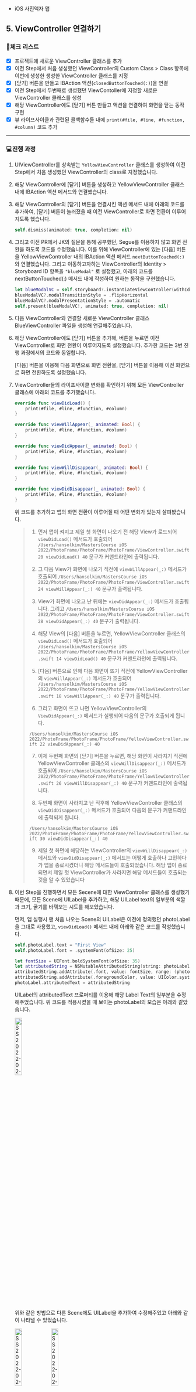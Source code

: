 * iOS 사진액자 앱

## 5. ViewController 연결하기

### 📌체크 리스트

- [x] 프로젝트에 새로운 ViewController 클래스를 추가
- [x] 이전 Step에서 처음 생성했던 ViewController의 Custom Class > Class 항목에 이번에 생성한 생성한 ViewController 클래스를 지정
- [x] [닫기] 버튼을 만들고 IBAction 액션(`closedButtonTouched(:)`)을 연결
- [x] 이전 Step에서 두번째로 생성했던 ViewContoller에 지정할 새로운 ViewController 클래스를 생성
- [x] 해당 ViewController에도 [닫기] 버튼 만들고 액션을 연결하여 화면을 닫는 동작 구현
- [x] 뷰 라이프사이클과 관련된 콜백함수들 내에 `print(#file, #line, #function, #column)` 코드 추가

---

### 💻진행 과정

1. UIViewController를 상속받는 `YellowViewController` 클래스를 생성하여 이전 Step에서 처음 생성했던 ViewController의 class로 지정했습니다.

2. 해당 ViewController에 [닫기] 버튼을 생성하고 YellowViewController 클래스 내에 IBAction 액션 메서드와 연결했습니다.

3. 해당 ViewController의 [닫기] 버튼을 연결시킨 액션 메서드 내에 아래의 코드를 추가하여, [닫기] 버튼이 눌러졌을 때 이전 ViewController로 화면 전환이 이루어지도록 했습니다.

	```swift
	self.dismiss(animated: true, completion: nil)
	```

4. 그리고 이전 PR에서 JK의 질문을 통해 공부했던, Segue를 이용하지 않고 화면 전환을 하도록 코드를 수정했습니다. 이를 위해 ViewController에 있는 [다음] 버튼을 YellowViewController 내의 IBAction 액션 메서드 `nextButtonTouched(:)` 와 연결했습니다. 그리고 이동하고자하는 ViewController의 Identity > Storyboard ID 항목을 `"blueModal"` 로 설정했고, 아래의 코드를 nextButtonTouched(:) 메서드 내에 작성하여 원하는 동작을 구현했습니다.

	```swift
	let blueModalVC = self.storyboard?.instantiateViewController(withIdentifier: "blueModal")
	blueModalVC?.modalTransitionStyle = .flipHorizontal
	blueModalVC?.modalPresentationStyle = .automatic
	self.present(blueModalVC!, animated: true, completion: nil)
	```

5. 다음 ViewController와 연결할 새로운 ViewController 클래스 BlueViewController 파일을 생성해 연결해주었습니다.

6. 해당 ViewController에도 [닫기] 버튼을 추가해, 버튼을 누르면 이전 ViewController로 화면 전환이 이루어지도록 설정했습니다. 추가한 코드는 3번 진행 과정에서의 코드와 동일합니다. 

	[다음] 버튼을 이용해 다음 화면으로 화면 전환을, [닫기] 버튼을 이용해 이전 화면으로 화면 전환하도록 설정했습니다.

7. ViewController들의 라이프사이클 변화를 확인하기 위해 모든 ViewController 클래스에 아래의 코드를 추가했습니다.

	```swift
	override func viewDidLoad() {
	    print(#file, #line, #function, #column)
	}
	
	override func viewWillAppear(_ animated: Bool) {
	    print(#file, #line, #function, #column)
	}
	
	override func viewDidAppear(_ animated: Bool) {
	    print(#file, #line, #function, #column)
	}
	
	override func viewWillDisappear(_ animated: Bool) {
	    print(#file, #line, #function, #column)
	}
	
	override func viewDidDisappear(_ animated: Bool) {
	    print(#file, #line, #function, #column)
	}
	```

	위 코드를 추가하고 앱의 화면 전환이 이루어질 때 어떤 변화가 있는지 살펴봤습니다.

	> 1. 먼저 앱이 켜지고 제일 첫 화면이 나오기 전 해당 View가 로드되어  `viewDidLoad()` 메서드가 호출되어 `/Users/hansolkim/MastersCourse iOS 2022/PhotoFrame/PhotoFrame/PhotoFrame/ViewController.swift 20 viewDidLoad() 40` 문구가 커맨드라인에 출력됩니다. 
	>
	> 2. 그 다음 View가 화면에 나오기 직전에 `viewWillAppear(_:)` 메서드가 호출되어 `/Users/hansolkim/MastersCourse iOS 2022/PhotoFrame/PhotoFrame/PhotoFrame/ViewController.swift 24 viewWillAppear(_:) 40` 문구가 출력됩니다. 
	>
	> 3. View가 화면에 나오고 난 뒤에는 `viewDidAppear(_:)` 메서드가 호출됩니다. 그리고 `/Users/hansolkim/MastersCourse iOS 2022/PhotoFrame/PhotoFrame/PhotoFrame/ViewController.swift 28 viewDidAppear(_:) 40` 문구가 출력됩니다.
	>
	> 4. 해당 View의 [다음] 버튼을 누르면, YellowViewController 클래스의 `viewDidLoad()` 메서드가 호출되어 `/Users/hansolkim/MastersCourse iOS 2022/PhotoFrame/PhotoFrame/PhotoFrame/YellowViewController.swift 14 viewDidLoad() 40` 문구가 커맨드라인에 출력됩니다.
	>
	> 5. [다음] 버튼으로 인해 다음 화면이 뜨기 직전에 YellowViewController의  `viewWillAppear(_:)` 메서드가 호출되어 `/Users/hansolkim/MastersCourse iOS 2022/PhotoFrame/PhotoFrame/PhotoFrame/YellowViewController.swift 18 viewWillAppear(_:) 40` 문구가 출력됩니다. 
	>
	> 6. 그리고 화면이 뜨고 나면 YellowViewController의 `ViewDidAppear(_:)` 메서드가 실행되어 다음의 문구가 호출되게 됩니다.
	>
	> 	`/Users/hansolkim/MastersCourse iOS 2022/PhotoFrame/PhotoFrame/PhotoFrame/YellowViewController.swift 22 viewDidAppear(_:) 40`
	>
	> 7. 이제 두번째 화면의 [닫기] 버튼을 누르면, 해당 화면이 사라지기 직전에 YellowViewController 클래스의 `viewWillDisappear(_:)` 메서드가 호출되어 `/Users/hansolkim/MastersCourse iOS 2022/PhotoFrame/PhotoFrame/PhotoFrame/YellowViewController.swift 26 viewWillDisappear(_:) 40` 문구가 커맨드라인에 출력됩니다.
	>
	> 8. 두번째 화면이 사라지고 난 직후에 YellowViewController 클래스의 `viewDidDisappear(_:)` 메서드가 호출되어 다음의 문구가 커맨드라인에 출력되게 됩니다.
	>
	> 	`/Users/hansolkim/MastersCourse iOS 2022/PhotoFrame/PhotoFrame/PhotoFrame/YellowViewController.swift 30 viewDidDisappear(_:) 40`
	>
	> 9. 제일 첫 화면에 해당하는 ViewController의 `viewWillDisappear(_:)` 메서드와  `viewDidDisappear(_:)` 메서드는 어떻게 호출하나 고민하다가 앱을 종료시켰더니 해당 메서드들이 호출되었습니다. 해당 앱이 종료되면서 제일 첫 ViewController가 사라지면 해당 메서드들이 호출되는 것을 알 수 있었습니다

8. 이번 Step을 진행하면서 모든 Secene에 대한 ViewController 클래스를 생성했기 때문에, 모든 Scene에 UILabel을 추가하고, 해당 UILabel text의 일부분의 색깔과 크기, 굵기를 바꿔보는 시도를 해보았습니다.

	먼저, 앱 실행시 맨 처음 나오는 Scene의 UILabel은 이전에 정의했던 photoLabel을 그대로 사용했고, `viewDidLoad()` 메서드 내에 아래와 같은 코드를 작성했습니다.

	```swift
	self.photoLabel.text = "First View"
	self.photoLabel.font = .systemFont(ofSize: 25)
	
	let fontSize = UIFont.boldSystemFont(ofSize: 35)
	let attributedString = NSMutableAttributedString(string: photoLabel.text!)
	attributedString.addAttribute(.font, value: fontSize, range: (photoLabel.text! as NSString).range(of: "First"))
	attributedString.addAttribute(.foregroundColor, value: UIColor.systemBlue, range: (photoLabel.text! as NSString).range(of: "First"))
	photoLabel.attributedText = attributedString
	```

	UILabel의 attributedText 프로퍼티를 이용해 해당 Label Text의 일부분을 수정해주었습니다. 위 코드를 적용시켰을 때 보이는 photoLabel의 모습은 아래와 같았습니다.

	<img src="https://user-images.githubusercontent.com/92504186/154191658-ce871896-d4e9-494b-9cea-95df838b89b1.jpg" alt="SS 2022-02-16 PM 12 38 14" width="20%;" />

	위와 같은 방법으로 다른 Scene에도 UILabel을 추가하여 수정해주었고 아래와 같이 나타낼 수 있었습니다.

	<img src="https://user-images.githubusercontent.com/92504186/154191800-4871e411-8f29-4ff6-baca-5e3f4df40071.jpg" alt="SS 2022-02-16 PM 12 39 36" width="20%;" />

	<img src="https://user-images.githubusercontent.com/92504186/154191804-ec28376c-20a8-45ef-8bab-e20d58960774.jpg" alt="SS 2022-02-16 PM 12 39 39" width="20%;" />

---

### :pencil:추가 학습거리

1. 화면 전환이 이루어지는 사이에 뷰컨트롤러 라이프사이클이 어떻게 변하는지 학습한다.

	결과적으로 뷰컨트롤러는 다음의 라이프사이클을 가집니다.

	<img src="https://user-images.githubusercontent.com/92504186/154198900-2449b287-c200-4676-91bc-b96650533479.jpg" alt="SS 2022-02-16 PM 01 56 23" width="20%;" />

	1. **viewDidLoad**

		> Called after the controller's view is loaded into memory.
		>
		> 컨트롤러의 뷰가 **메모리에 로드되고 난 후**에 호출된다.

		viewDidLoad 메소드는 뷰의 로딩이 완료됐을 때 시스템에 의해 자동으로 호출됩니다

	2. **viewWilAppear**

		> Notifies the view controller that its view is about to be added to a view hierachy.
		>
		> 뷰가 뷰 계층에 **추가될 것**임을 뷰컨트롤러에 알린다.

		viewWillAppear 메서드는 뷰가 나타나기 직전에 호출됩니다. 문장으로만 이해하면 viewDidLoad와 다를 것 없어보이지만, viewDidLoad는 앱이 켜지고 rootView가 로딩될 때 한 번만 실행되고, viewWillAppear는 다른 뷰를 보고 다시 해당 뷰로 돌아왔을 때도 호출됩니다. 따라서 다른 뷰에 갔다가 다시 돌아오는 상황에 처리해주고 싶은 내용을 viewWillAppear 메서드에 코드로 작성하면 됩니다.

	3. **viewDidAppear**

		> Notifies the view controller that its view was added to a view hierarchy.
		>
		> 뷰가 뷰 계층에 **추가되었음**을 뷰컨트롤러에 알린다.

		viewDidAppear는 뷰가 화면에 나타난 직후에 실행되므로, 화면에 적용될 애니메이션을 그려줄 수 있습니다.

	4. **viewWillDisappear**

		> Notifies the view controller that its view is about to be removed from a view hierarchy.
		>
		> 뷰가 뷰 계층에서 **제거될 것임**을 뷰컨트롤러에 알린다.

		viewWillDisappear는 뷰가 사라지기 직전에 호출되는 메서드입니다.

	5. **viewDidDisappear**

		> Notifies the view controller that its view was removed from a view hierarchy.
		>
		> 뷰가 뷰 계층에서 **제거되었음**을 뷰 컨트롤러에 알린다.

	

	위에서 만들었던 앱은 화면 전환을 `show` 타입으로 진행했고, NavigationController가 없기 때문에 `present Modally` 타입으로 화면 전환이 이루어졌습니다. 그리고 Segue `presentation` 프로퍼티 또한 default 값인 `Automatic` 으로 설정되어 있었기 때문에 `page sheet` 형태로 뷰들이 쌓이게 되었기 때문에, 서로 다른 뷰들의 라이프사이클간 호출 순서를 알기 어려웠습니다. 그래서 다른 뷰들의 라이프사이클간 호출 순서를 확인하기 위해 Segue의 presentation 프로퍼티가 `fullScreen` 이고, 화면 전환이 한 번 일어나는 간단한 앱을 만들어 뷰컨트롤러 사이의 라이프사이클 호출 순서를 알아봤습니다.

	<img src="https://user-images.githubusercontent.com/92504186/154203189-4d7fa14e-0c87-44da-891f-fb29e2ac1cb9.jpg" alt="SS 2022-02-16 PM 02 38 37" width="40%;" />

	그림에 있는 빨간 선을 기준으로 화면 전환이 이루어졌습니다. 처음 뷰에서 다음 뷰로 넘어갈 때, 먼저 두 번째 뷰컨트롤러의 viewDidLoad가 호출되고, 그 다음 첫 번째 뷰컨트롤러의 viewWillDisappear가 호출됩니다. 그리고 그 다음으로 두 번째 뷰컨트롤러의 viewWillAppear, viewDidAppear가 호출되고 최종적으로 첫 번째 뷰컨트롤러의 viewDidDisappear가 호출됨을 알 수 있었습니다. 

	그리고 위의 `2. viewWillAppear` 에서 말씀드린 것처럼, 이미 메모리에 로딩되어있던 rootView인 첫 번째 뷰로 화면 전환이 일어날 경우에는 viewDidLoad가 호출되지 않음을 알 수 있었습니다.



2. 뷰컨트롤러 관련 용어들에 대해 학습한다.

	1. 윈도우와 뷰

		**윈도우**는 iOS에서 디바이스의 스크린을 꽉 채우기 위한 객체로, 항상 UI 표현 계층의 최상위에 위치합니다. 뷰의 일종이지만 직접 컨텐츠를 가지지는 않고 컨텐츠를 가진 뷰 객체를 내부에 배치하여 화면에 출력하는 역할만을 수행합니다. 따라서 화면이 전환되더라도 윈도우 객체는 전화되지 않으며, 내부에 배치된 뷰의 컨텐츠만 바뀝니다.

		**뷰**는 컨텐츠를 담아 해당 컨텐츠를 스크린에 표시하고 사용자의 입력에 반응합니다. 윈도우의 일부를 자신의 영역으로 정의하고, 여기에 필요한 컨텐츠를 채워서 스크린에 나타내는 동시에, 윈도우로부터 전달된 사용자의 입력에 반응하여 그에 맞는 결과를 처리합니다.

		하나 이상의 뷰들이 컨텐츠를 표현하면, 윈도우는 스크린에 이것들을 종합하여 표현합니다. 이같은 방식으로 다양한 형태의 뷰를 화면에 나타내는데, 영역이 겹쳐질 경우 중첩된 형태로 표현되곤 합니다.

		<img src="https://user-images.githubusercontent.com/92504186/154204588-67a6f406-3cc3-49cb-b253-2bd8505cc451.jpg" alt="SS 2022-02-16 PM 02 52 22" width="50%;" />

		위의 그림이 중첩된 인터페이스 구조를 보여줍니다.

		또한, 윈도우와 뷰 사이는 **뷰컨트롤러**를 통해 연결됩니다. 뷰컨트롤러는 뷰의 계층을 관리하여 윈도우에 전달하고, 모바일 디바이스에 감지된 터치 이벤트를 윈도우로부터 전달받아 처리하는 역할을 합니다.

	2. root ViewController

		윈도우 객체는 하나의 뷰컨트롤러와 루트 뷰컨트롤러로 지정하여 참조합니다. 루트 뷰컨트롤러 지정되면 스토리보드에서 화살표를 이용해 해당 뷰컨트롤러가 루트 뷰컨트롤러임을 식별할 수 있습니다.

		<img src="https://user-images.githubusercontent.com/92504186/154204981-5edcc448-c6f9-4705-b21b-cfd23021457f.jpg" alt="SS 2022-02-16 PM 02 54 57" width="30%;" />

		루트 뷰컨트롤러만이 윈도우 객체의 직접적인 관리 대상이 됩니다.

	3. 뷰컨트롤러

		대부분의 뷰컨트롤러들은 각자 하나씩 화면을 담당하여 컨텐츠를 표현하고 뷰를 관리합니다. 이를 Scene이라는 용어로 부릅니다. A,B 두 개의 Scene으로 이루어진 앱이 있다면 A,B 각각의 Scene을 표현할 두 개의 뷰컨트롤러가 필요하다는 의미로 해석할 수 있습니다. Scene을 담당하고 컨텐츠를 표시하는 뷰컨트롤러를 **컨텐츠 뷰컨트롤러**라고 합니다.

		하지만 일부 특별한 뷰컨트롤러는 Scene을 표현하는 역할 대신, 다른 뷰컨트롤러의 연결관계를 관리합니다. 이들은 내부에 컨텐츠를 배치하는 대신, 다른 뷰컨트롤러를 배치하고, 이들을 서로 유기적인 관계로 엮이도록 만듭니다. Navigation Contorller, 혹은 TabBar Controller, Page Controller 등이 대표적인 예입니다. 여러 역할을 수행하는 컨트롤러를 컨텐츠 뷰컨트롤러와 구분하여, **컨테이너 뷰컨트롤러**라고 부릅니다. 컨테이너 뷰컨트롤러의 일부는 다른 뷰컨트롤러의 관리를 위해 고유한 역할을 하는 특정 객체를 화면에 부분적으로 추가하는데, Navigation Bar나 Tab Bar 등이 이런 목적으로 추가된 객체들입니다.

	4. 뷰 계층구조 (View Hierarchy)

		뷰컨트롤러 내부는 수많은 뷰들로 이루어지는데, 이들 뷰는 자기 자신을 스크린상에 표시하기도 하지만, 동시에 뷰 객체를 포함하는 컨테이너 역할도 수행합니다. 이를 **View Hierarchy** 라고 합니다. 뷰의 계층구조 상에서 다른 뷰를 포함하는 뷰는 Super View가 되고, Super View에 포함된 뷰는 Sub View가 됩니다. 하나의 Super View는 다른 Super View의 Sub View가 될 수 있으며, Sub View 역시 하위에 포함된 Sub View를 기준으로 Super View가 될 수 있습니다.

		Super View는 Sub View가 레이아웃을 구성할 수 있도록 내부적으로 원점을 잡아주는 좌표 체계를 제공합니다. 뷰의 계층구조 상에서 뷰들은 서로 상대적인 레이아웃을 이룹니다.

		일반적으로 각각의 Scene은 자신만의 뷰 계층구조를 가지고 있으며, 뷰 계층구조 최상위에는 하나의 뷰가 존재합니다. 이 뷰를 Root View 또는 Contents View라고 합니다. 테이블 뷰 컨트롤러에서는 테이블 뷰가 Root View 이며, 컬렉션 뷰 컨트롤러에서는 컬렉션 뷰가 Root View 역할을 담당합니다. 일반 뷰컨트롤러에서는 View 객체가 Root View의 역할을 담당합니다. 

		Root View 내부에는 각자의 크기와 영역, 표현할 컨텐츠를 가진 여러 개의 Sub View가 추가되는데, 일부 뷰는 서로 겹치기도 합니다. Root View는 이런 Sub View들을 모아 하나의 전체 뷰를 구성하고, 뷰컨트롤러를 통해 이를 윈도우에 전달합니다.

---

---

* Git/ SourceTree 강의

1. 되돌리기

	커밋했지만 되돌리려면 `Reset`을 사용하면 된다. Reset에서 사용할 수 있는 옵션은 Mixed도 있고 Hard도 있는데, Mixed로 되돌리면 삭제하고픈 내용들이 삭제하기 이전 상태로 `unCommited changes` 로 남아있게 된다. 

	버전을 되돌리고 싶지만, 해당 버전을 지우지 않으려면 `Revert`를 사용하면 된다. 그러면 `Revert <커밋내용>` 이라는 새로운 커밋이 나타나고, 버전은 그 이전으로 돌아가게 된다.

2. 브랜치

	브랜치는 병합(merge)하기 위해서 사용하는 것. master branch에 실험 branch를 병합하려면, master로 체크아웃해서 실험을 merge해야한다. 병합 충돌이 발생하는 경우는, 두 브랜치가 같은 부분의 내용을 수정하고 병합하려할 때 발생한다.
	
	```swift
	<<<<<<<<<<HEAD
					//어느 브랜치에서 수정된 사항
	===============
	                //다른 브랜치에서 수정된 사항
	<<<<<<<<<<<
	```
	
	충돌이 발생하면 위와 같이 파일에 변경 사항이 나타난다. 이를 직접 원하는 부분만 남기고 지워줌으로써 해결할 수 있다.

